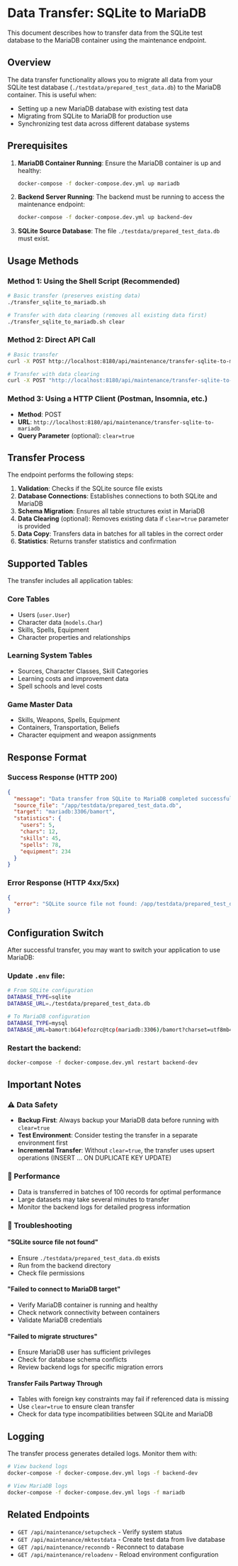 # Data Transfer: SQLite to MariaDB

This document describes how to transfer data from the SQLite test database to the MariaDB container using the maintenance endpoint.

## Overview

The data transfer functionality allows you to migrate all data from your SQLite test database (`./testdata/prepared_test_data.db`) to the MariaDB container. This is useful when:

- Setting up a new MariaDB database with existing test data
- Migrating from SQLite to MariaDB for production use
- Synchronizing test data across different database systems

## Prerequisites

1. **MariaDB Container Running**: Ensure the MariaDB container is up and healthy:
   ```bash
   docker-compose -f docker-compose.dev.yml up mariadb
   ```

2. **Backend Server Running**: The backend must be running to access the maintenance endpoint:
   ```bash
   docker-compose -f docker-compose.dev.yml up backend-dev
   ```

3. **SQLite Source Database**: The file `./testdata/prepared_test_data.db` must exist.

## Usage Methods

### Method 1: Using the Shell Script (Recommended)

```bash
# Basic transfer (preserves existing data)
./transfer_sqlite_to_mariadb.sh

# Transfer with data clearing (removes all existing data first)
./transfer_sqlite_to_mariadb.sh clear
```

### Method 2: Direct API Call

```bash
# Basic transfer
curl -X POST http://localhost:8180/api/maintenance/transfer-sqlite-to-mariadb

# Transfer with data clearing
curl -X POST "http://localhost:8180/api/maintenance/transfer-sqlite-to-mariadb?clear=true"
```

### Method 3: Using a HTTP Client (Postman, Insomnia, etc.)

- **Method**: POST
- **URL**: `http://localhost:8180/api/maintenance/transfer-sqlite-to-mariadb`
- **Query Parameter** (optional): `clear=true`

## Transfer Process

The endpoint performs the following steps:

1. **Validation**: Checks if the SQLite source file exists
2. **Database Connections**: Establishes connections to both SQLite and MariaDB
3. **Schema Migration**: Ensures all table structures exist in MariaDB
4. **Data Clearing** (optional): Removes existing data if `clear=true` parameter is provided
5. **Data Copy**: Transfers data in batches for all tables in the correct order
6. **Statistics**: Returns transfer statistics and confirmation

## Supported Tables

The transfer includes all application tables:

### Core Tables
- Users (`user.User`)
- Character data (`models.Char`)
- Skills, Spells, Equipment
- Character properties and relationships

### Learning System Tables
- Sources, Character Classes, Skill Categories
- Learning costs and improvement data
- Spell schools and level costs

### Game Master Data
- Skills, Weapons, Spells, Equipment
- Containers, Transportation, Beliefs
- Character equipment and weapon assignments

## Response Format

### Success Response (HTTP 200)
```json
{
  "message": "Data transfer from SQLite to MariaDB completed successfully",
  "source_file": "/app/testdata/prepared_test_data.db",
  "target": "mariadb:3306/bamort",
  "statistics": {
    "users": 5,
    "chars": 12,
    "skills": 45,
    "spells": 78,
    "equipment": 234
  }
}
```

### Error Response (HTTP 4xx/5xx)
```json
{
  "error": "SQLite source file not found: /app/testdata/prepared_test_data.db"
}
```

## Configuration Switch

After successful transfer, you may want to switch your application to use MariaDB:

### Update `.env` file:
```bash
# From SQLite configuration
DATABASE_TYPE=sqlite
DATABASE_URL=./testdata/prepared_test_data.db

# To MariaDB configuration
DATABASE_TYPE=mysql
DATABASE_URL=bamort:bG4)efozrc@tcp(mariadb:3306)/bamort?charset=utf8mb4&parseTime=True&loc=Local
```

### Restart the backend:
```bash
docker-compose -f docker-compose.dev.yml restart backend-dev
```

## Important Notes

### ⚠️ Data Safety
- **Backup First**: Always backup your MariaDB data before running with `clear=true`
- **Test Environment**: Consider testing the transfer in a separate environment first
- **Incremental Transfer**: Without `clear=true`, the transfer uses upsert operations (INSERT ... ON DUPLICATE KEY UPDATE)

### 🔧 Performance
- Data is transferred in batches of 100 records for optimal performance
- Large datasets may take several minutes to transfer
- Monitor the backend logs for detailed progress information

### 🐛 Troubleshooting

#### "SQLite source file not found"
- Ensure `./testdata/prepared_test_data.db` exists
- Run from the backend directory
- Check file permissions

#### "Failed to connect to MariaDB target"
- Verify MariaDB container is running and healthy
- Check network connectivity between containers
- Validate MariaDB credentials

#### "Failed to migrate structures"
- Ensure MariaDB user has sufficient privileges
- Check for database schema conflicts
- Review backend logs for specific migration errors

#### Transfer Fails Partway Through
- Tables with foreign key constraints may fail if referenced data is missing
- Use `clear=true` to ensure clean transfer
- Check for data type incompatibilities between SQLite and MariaDB

## Logging

The transfer process generates detailed logs. Monitor them with:

```bash
# View backend logs
docker-compose -f docker-compose.dev.yml logs -f backend-dev

# View MariaDB logs
docker-compose -f docker-compose.dev.yml logs -f mariadb
```

## Related Endpoints

- `GET /api/maintenance/setupcheck` - Verify system status
- `GET /api/maintenance/mktestdata` - Create test data from live database
- `GET /api/maintenance/reconndb` - Reconnect to database
- `GET /api/maintenance/reloadenv` - Reload environment configuration
